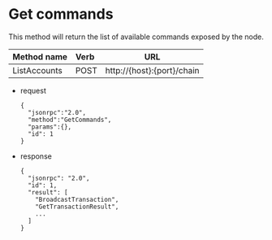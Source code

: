 # Get commands 

This method will return the list of available commands exposed by the node.

| Method name  | Verb   | URL                           | 
| :------------|:-------| :----------------------------:| 
| ListAccounts | POST   | http://{host}:{port}/chain    |

* request
  ```
  {
    "jsonrpc":"2.0",
    "method":"GetCommands",
    "params":{},
    "id": 1
  }
  ```
* response
  ```
  {
    "jsonrpc": "2.0",
    "id": 1,
    "result": [
      "BroadcastTransaction",
      "GetTransactionResult",
      ...
    ]
  }
  ```